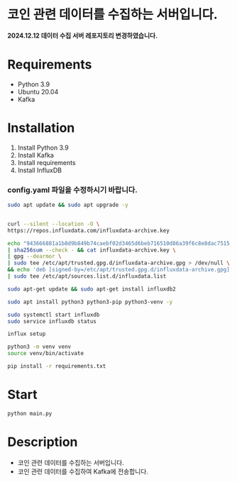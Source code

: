 # 코인 관련 데이터를 수집하는 서버입니다.
**2024.12.12 데이터 수집 서버 레포지토리 변경하였습니다.**
# Requirements
- Python 3.9
- Ubuntu 20.04
- Kafka

# Installation
1. Install Python 3.9
2. Install Kafka
3. Install requirements
4. Install InfluxDB

### config.yaml 파일을 수정하시기 바랍니다.

```bash
sudo apt update && sudo apt upgrade -y


curl --silent --location -O \
https://repos.influxdata.com/influxdata-archive.key

echo "943666881a1b8d9b849b74caebf02d3465d6beb716510d86a39f6c8e8dac7515  influxdata-archive.key" \
| sha256sum --check - && cat influxdata-archive.key \
| gpg --dearmor \
| sudo tee /etc/apt/trusted.gpg.d/influxdata-archive.gpg > /dev/null \
&& echo 'deb [signed-by=/etc/apt/trusted.gpg.d/influxdata-archive.gpg] https://repos.influxdata.com/debian stable main' \
| sudo tee /etc/apt/sources.list.d/influxdata.list

sudo apt-get update && sudo apt-get install influxdb2

sudo apt install python3 python3-pip python3-venv -y

sudo systemctl start influxdb
sudo service influxdb status

influx setup

python3 -m venv venv
source venv/bin/activate

pip install -r requirements.txt
```

# Start
```bash
python main.py
```

# Description
- 코인 관련 데이터를 수집하는 서버입니다.
- 코인 관련 데이터를 수집하여 Kafka에 전송합니다.